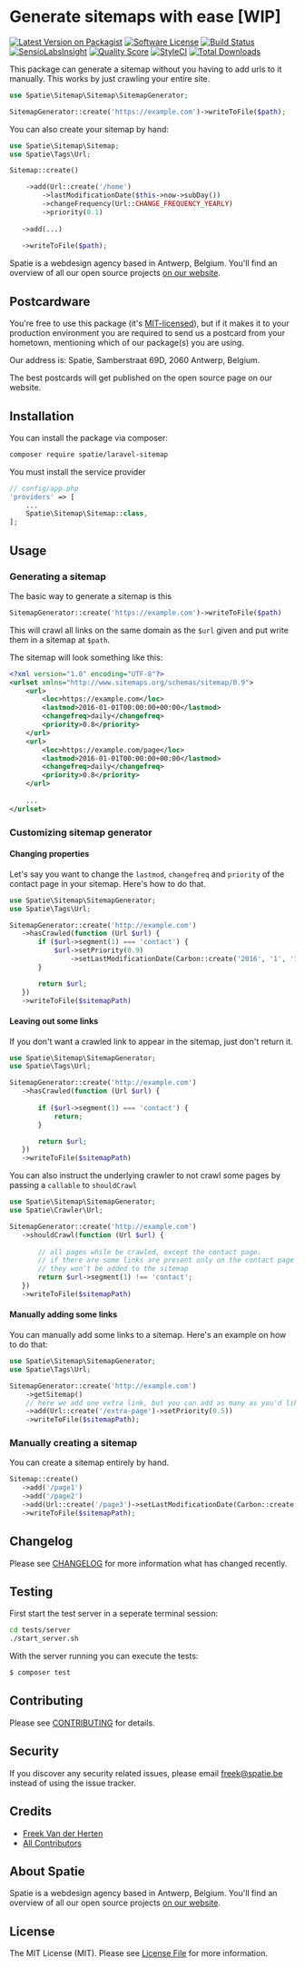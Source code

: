 # Generate sitemaps with ease [WIP]

[![Latest Version on Packagist](https://img.shields.io/packagist/v/spatie/laravel-sitemap.svg?style=flat-square)](https://packagist.org/packages/spatie/laravel-sitemap)
[![Software License](https://img.shields.io/badge/license-MIT-brightgreen.svg?style=flat-square)](LICENSE.md)
[![Build Status](https://img.shields.io/travis/spatie/laravel-sitemap/master.svg?style=flat-square)](https://travis-ci.org/spatie/laravel-sitemap)
[![SensioLabsInsight](https://img.shields.io/sensiolabs/i/8b8a2545-76b3-4f24-bf35-64e49adfa2cf.svg?style=flat-square)](https://insight.sensiolabs.com/projects/8b8a2545-76b3-4f24-bf35-64e49adfa2cf)
[![Quality Score](https://img.shields.io/scrutinizer/g/spatie/laravel-sitemap.svg?style=flat-square)](https://scrutinizer-ci.com/g/spatie/laravel-sitemap)
[![StyleCI](https://styleci.io/repos/65549848/shield)](https://styleci.io/repos/65549848)
[![Total Downloads](https://img.shields.io/packagist/dt/spatie/laravel-sitemap.svg?style=flat-square)](https://packagist.org/packages/spatie/laravel-sitemap)

This package can generate a sitemap without you having to add urls to it manually. This works by just crawling your entire site.

```php
use Spatie\Sitemap\Sitemap\SitemapGenerator;

SitemapGenerator::create('https://example.com')->writeToFile($path);
```

You can also create your sitemap by hand:

```php
use Spatie\Sitemap\Sitemap;
use Spatie\Tags\Url;

Sitemap::create()

    ->add(Url::create('/home')
        ->lastModificationDate($this->now->subDay())
        ->changeFrequency(Url::CHANGE_FREQUENCY_YEARLY)
        ->priority(0.1)
        
   ->add(...)
   
   ->writeToFile($path);
```



Spatie is a webdesign agency based in Antwerp, Belgium. You'll find an overview of all our open source projects [on our website](https://spatie.be/opensource).

## Postcardware

You're free to use this package (it's [MIT-licensed](LICENSE.md)), but if it makes it to your production environment you are required to send us a postcard from your hometown, mentioning which of our package(s) you are using.

Our address is: Spatie, Samberstraat 69D, 2060 Antwerp, Belgium.

The best postcards will get published on the open source page on our website.

## Installation

You can install the package via composer:

``` bash
composer require spatie/laravel-sitemap
```

You must install the service provider

```php
// config/app.php
'providers' => [
    ...
    Spatie\Sitemap\Sitemap::class,
];
```

## Usage

### Generating a sitemap

The basic way to generate a sitemap is this

```php
SitemapGenerator::create('https://example.com')->writeToFile($path)
```

This will crawl all links on the same domain as the `$url` given and put write them in a sitemap at `$path`.

The sitemap will look something like this:

```xml
<?xml version="1.0" encoding="UTF-8"?>
<urlset xmlns="http://www.sitemaps.org/schemas/sitemap/0.9">
    <url>
        <loc>https://example.com</loc>
        <lastmod>2016-01-01T00:00:00+00:00</lastmod>
        <changefreq>daily</changefreq>
        <priority>0.8</priority>
    </url>
    <url>
        <loc>https://example.com/page</loc>
        <lastmod>2016-01-01T00:00:00+00:00</lastmod>
        <changefreq>daily</changefreq>
        <priority>0.8</priority>
    </url>
    
    ...
</urlset>
```

### Customizing sitemap generator

#### Changing properties

Let's say you want to change the `lastmod`, `changefreq` and `priority` of the contact page in your sitemap. Here's how to do that.

```php
use Spatie\Sitemap\SitemapGenerator;
use Spatie\Tags\Url;

SitemapGenerator::create('http://example.com')
   ->hasCrawled(function (Url $url) {
       if ($url->segment(1) === 'contact') {
           $url->setPriority(0.9)
               ->setLastModificationDate(Carbon::create('2016', '1', '1'));
       }

       return $url;
   })
   ->writeToFile($sitemapPath)
```

#### Leaving out some links

If you don't want a crawled link to appear in the sitemap, just don't return it.

```php
use Spatie\Sitemap\SitemapGenerator;
use Spatie\Tags\Url;

SitemapGenerator::create('http://example.com')
   ->hasCrawled(function (Url $url) {
   
       if ($url->segment(1) === 'contact') {
           return;
       }

       return $url;
   })
   ->writeToFile($sitemapPath)
```

You can also instruct the underlying crawler to not crawl some pages by passing a `callable` to `shouldCrawl`

```php
use Spatie\Sitemap\SitemapGenerator;
use Spatie\Crawler\Url;

SitemapGenerator::create('http://example.com')
   ->shouldCrawl(function (Url $url) {
   
       // all pages while be crawled, except the contact page.
       // if there are some links are present only on the contact page
       // they won't be added to the sitemap
       return $url->segment(1) !== 'contact';
   })
   ->writeToFile($sitemapPath)
```

#### Manually adding some links

You can manually add some links to a sitemap. Here's an example on how to do that:

```php
use Spatie\Sitemap\SitemapGenerator;
use Spatie\Tags\Url;

SitemapGenerator::create('http://example.com')
    ->getSitemap()
    // here we add one extra link, but you can add as many as you'd like
    ->add(Url::create('/extra-page')->setPriority(0.5))
    ->writeToFile($sitemapPath);
```

### Manually creating a sitemap

You can create a sitemap entirely by hand.

```php 
Sitemap::create()
   ->add('/page1')
   ->add('/page2')
   ->add(Url::create('/page3')->setLastModificationDate(Carbon::create('2016', '1', '1')))
   ->writeToFile($sitemapPath);
```
  
## Changelog

Please see [CHANGELOG](CHANGELOG.md) for more information what has changed recently.

## Testing

First start the test server in a seperate terminal session:

``` bash
cd tests/server
./start_server.sh
```

With the server running you can execute the tests:

``` bash
$ composer test
```

## Contributing

Please see [CONTRIBUTING](CONTRIBUTING.md) for details.

## Security

If you discover any security related issues, please email freek@spatie.be instead of using the issue tracker.

## Credits

- [Freek Van der Herten](https://github.com/freekmurze)
- [All Contributors](../../contributors)

## About Spatie
Spatie is a webdesign agency based in Antwerp, Belgium. You'll find an overview of all our open source projects [on our website](https://spatie.be/opensource).

## License

The MIT License (MIT). Please see [License File](LICENSE.md) for more information.
